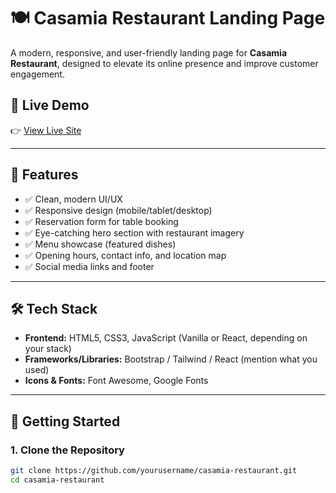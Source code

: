 # 🍽️ Casamia Restaurant Landing Page

A modern, responsive, and user-friendly landing page for **Casamia Restaurant**, designed to elevate its online presence and improve customer engagement.

## 🌟 Live Demo

👉 [View Live Site](https://casamia-restaurant.netlify.app/)

---

## 📸 Features

- ✅ Clean, modern UI/UX
- ✅ Responsive design (mobile/tablet/desktop)
- ✅ Reservation form for table booking
- ✅ Eye-catching hero section with restaurant imagery
- ✅ Menu showcase (featured dishes)
- ✅ Opening hours, contact info, and location map
- ✅ Social media links and footer

---

## 🛠️ Tech Stack

- **Frontend:** HTML5, CSS3, JavaScript (Vanilla or React, depending on your stack)
- **Frameworks/Libraries:** Bootstrap / Tailwind / React (mention what you used)
- **Icons & Fonts:** Font Awesome, Google Fonts

---

## 🚀 Getting Started

### 1. Clone the Repository

```bash
git clone https://github.com/yourusername/casamia-restaurant.git
cd casamia-restaurant
